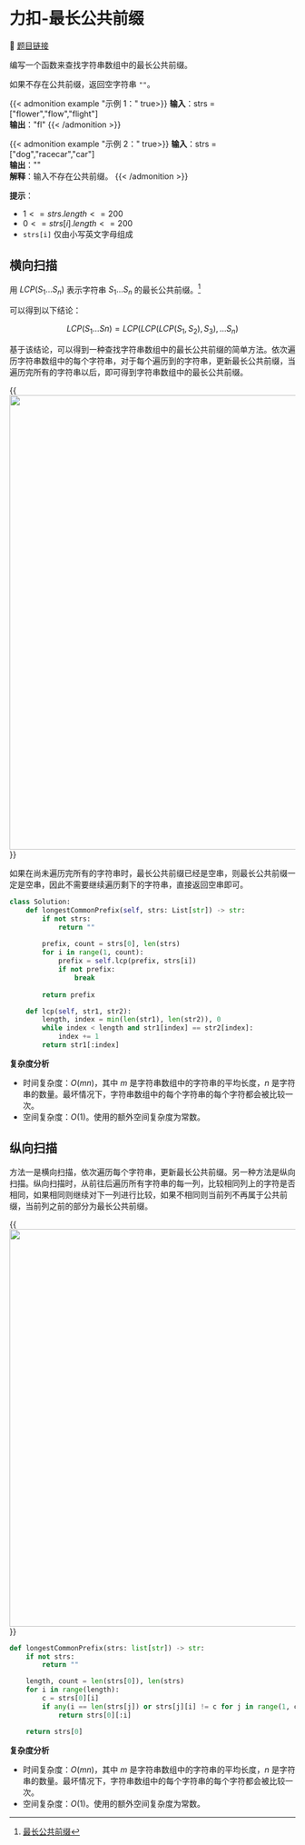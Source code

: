 # 力扣-最长公共前缀

    
:link: [题目链接](https://leetcode.cn/problems/longest-common-prefix)

编写一个函数来查找字符串数组中的最长公共前缀。

如果不存在公共前缀，返回空字符串 `""`。

{{< admonition example "示例 1：" true>}}
**输入**：strs = ["flower","flow","flight"]<br>
**输出**："fl"
{{< /admonition >}}

{{< admonition example "示例 2：" true>}}
**输入**：strs = ["dog","racecar","car"]<br>
**输出**：""<br>
**解释**：输入不存在公共前缀。
{{< /admonition >}}

**提示**：

- $1 <= strs.length <= 200$
- $0 <= strs[i].length <= 200$
- `strs[i]` 仅由小写英文字母组成

## 横向扫描

用 $LCP(S_{1}…S_{n})$ 表示字符串 $S_{1}…S_{n}$ 的最长公共前缀。[^1]

可以得到以下结论：

$$LCP(S_1…Sn)=LCP(LCP(LCP(S_1,S_2),S_3),…S_n)$$

基于该结论，可以得到一种查找字符串数组中的最长公共前缀的简单方法。依次遍历字符串数组中的每个字符串，对于每个遍历到的字符串，更新最长公共前缀，当遍历完所有的字符串以后，即可得到字符串数组中的最长公共前缀。

{{<image src="/images/heng.png" caption="横向扫描" width="800">}}

如果在尚未遍历完所有的字符串时，最长公共前缀已经是空串，则最长公共前缀一定是空串，因此不需要继续遍历剩下的字符串，直接返回空串即可。

```python
class Solution:
    def longestCommonPrefix(self, strs: List[str]) -> str:
        if not strs:
            return ""
        
        prefix, count = strs[0], len(strs)
        for i in range(1, count):
            prefix = self.lcp(prefix, strs[i])
            if not prefix:
                break
        
        return prefix

    def lcp(self, str1, str2):
        length, index = min(len(str1), len(str2)), 0
        while index < length and str1[index] == str2[index]:
            index += 1
        return str1[:index]
```

**复杂度分析**

- 时间复杂度：$O(mn)$，其中 $m$ 是字符串数组中的字符串的平均长度，$n$ 是字符串的数量。最坏情况下，字符串数组中的每个字符串的每个字符都会被比较一次。
- 空间复杂度：$O(1)$。使用的额外空间复杂度为常数。

## 纵向扫描

方法一是横向扫描，依次遍历每个字符串，更新最长公共前缀。另一种方法是纵向扫描。纵向扫描时，从前往后遍历所有字符串的每一列，比较相同列上的字符是否相同，如果相同则继续对下一列进行比较，如果不相同则当前列不再属于公共前缀，当前列之前的部分为最长公共前缀。

{{<image src="/images/zong.png" caption="纵向扫描" width="700">}}

```python
def longestCommonPrefix(strs: list[str]) -> str:
    if not strs:
        return ""

    length, count = len(strs[0]), len(strs)
    for i in range(length):
        c = strs[0][i]
        if any(i == len(strs[j]) or strs[j][i] != c for j in range(1, count)):
            return strs[0][:i]

    return strs[0]
```

**复杂度分析**

- 时间复杂度：$O(mn)$，其中 $m$ 是字符串数组中的字符串的平均长度，$n$ 是字符串的数量。最坏情况下，字符串数组中的每个字符串的每个字符都会被比较一次。
- 空间复杂度：$O(1)$。使用的额外空间复杂度为常数。

[^1]: [最长公共前缀](https://leetcode.cn/problems/longest-common-prefix/solutions/288575/zui-chang-gong-gong-qian-zhui-by-leetcode-solution/)
















